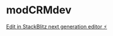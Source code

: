 # modCRMdev

[Edit in StackBlitz next generation editor ⚡️](https://stackblitz.com/~/github.com/TriMation/modCRMdev)